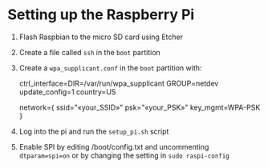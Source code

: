 # Setting up the Raspberry Pi

1. Flash Raspbian to the micro SD card using Etcher
2. Create a file called `ssh` in the `boot` partition
3. Create a `wpa_supplicant.conf` in the `boot` partition with:

    ctrl_interface=DIR=/var/run/wpa_supplicant GROUP=netdev
    update_config=1
    country=US

    network={
        ssid="«your_SSID»"
        psk="«your_PSK»"
        key_mgmt=WPA-PSK
    }


4. Log into the pi and run the `setup_pi.sh` script

5. Enable SPI by editing /boot/config.txt and uncommenting `dtparam=spi=on` or by changing the setting in `sudo raspi-config`
